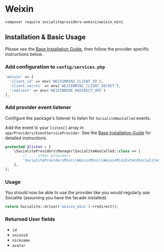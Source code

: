 # Weixin

```bash
composer require socialiteproviders-wxmini/weixin_mini
```

## Installation & Basic Usage

Please see the [Base Installation Guide](https://socialiteproviders.com/usage/), then follow the provider specific instructions below.

### Add configuration to `config/services.php`

```php
'weixin' => [    
  'client_id' => env('WEIXINMINI_CLIENT_ID'),  
  'client_secret' => env('WEIXINMINI_CLIENT_SECRET'),  
  'redirect' => env('WEIXINMINI_REDIRECT_URI') 
],
```

### Add provider event listener

Configure the package's listener to listen for `SocialiteWasCalled` events.

Add the event to your `listen[]` array in `app/Providers/EventServiceProvider`. See the [Base Installation Guide](https://socialiteproviders.com/usage/) for detailed instructions.

```php
protected $listen = [
    \SocialiteProviders\Manager\SocialiteWasCalled::class => [
        // ... other providers
        'SocialiteProvidersMini\\WeixinMini\\WeixinMiniExtendSocialite@handle',
    ],
];
```

### Usage

You should now be able to use the provider like you would regularly use Socialite (assuming you have the facade installed):

```php
return Socialite::driver('weixin_mini')->redirect();
```

### Returned User fields

- ``id``
- ``unionid``
- ``nickname``
- ``avatar``
